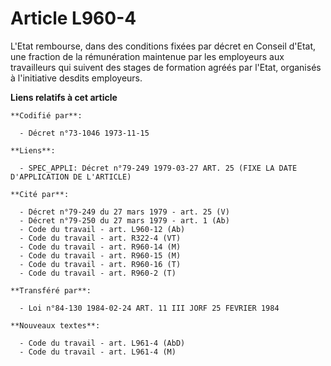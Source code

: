 # Article L960-4

L'Etat rembourse, dans des conditions fixées par décret en Conseil d'Etat, une fraction de la rémunération maintenue par les
employeurs aux travailleurs qui suivent des stages de formation agréés par l'Etat, organisés à l'initiative desdits
employeurs.

**Liens relatifs à cet article**

	**Codifié par**:

	  - Décret n°73-1046 1973-11-15

	**Liens**:

	  - SPEC_APPLI: Décret n°79-249 1979-03-27 ART. 25 (FIXE LA DATE D'APPLICATION DE L'ARTICLE)

	**Cité par**:

	  - Décret n°79-249 du 27 mars 1979 - art. 25 (V)
	  - Décret n°79-250 du 27 mars 1979 - art. 1 (Ab)
	  - Code du travail - art. L960-12 (Ab)
	  - Code du travail - art. R322-4 (VT)
	  - Code du travail - art. R960-14 (M)
	  - Code du travail - art. R960-15 (M)
	  - Code du travail - art. R960-16 (T)
	  - Code du travail - art. R960-2 (T)

	**Transféré par**:

	  - Loi n°84-130 1984-02-24 ART. 11 III JORF 25 FEVRIER 1984

	**Nouveaux textes**:

	  - Code du travail - art. L961-4 (AbD)
	  - Code du travail - art. L961-4 (M)
